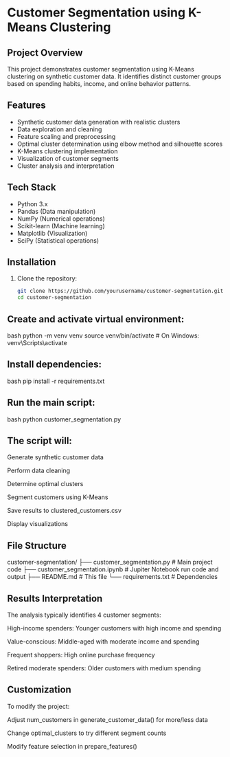# Customer Segmentation using K-Means Clustering

## Project Overview
This project demonstrates customer segmentation using K-Means clustering on synthetic customer data. It identifies distinct customer groups based on spending habits, income, and online behavior patterns.

## Features
- Synthetic customer data generation with realistic clusters
- Data exploration and cleaning
- Feature scaling and preprocessing
- Optimal cluster determination using elbow method and silhouette scores
- K-Means clustering implementation
- Visualization of customer segments
- Cluster analysis and interpretation

## Tech Stack
- Python 3.x
- Pandas (Data manipulation)
- NumPy (Numerical operations)
- Scikit-learn (Machine learning)
- Matplotlib (Visualization)
- SciPy (Statistical operations)

## Installation
1. Clone the repository:
   ```bash
   git clone https://github.com/yourusername/customer-segmentation.git
   cd customer-segmentation
   
## Create and activate virtual environment:

bash
python -m venv venv
source venv/bin/activate  # On Windows: venv\Scripts\activate

## Install dependencies:

bash
pip install -r requirements.txt


## Run the main script:

bash
python customer_segmentation.py

## The script will:

Generate synthetic customer data

Perform data cleaning

Determine optimal clusters

Segment customers using K-Means

Save results to clustered_customers.csv

Display visualizations

## File Structure

customer-segmentation/
├── customer_segmentation.py    # Main project code
├── customer_segmentation.ipynb # Jupiter Notebook run code and output
├── README.md                   # This file
└── requirements.txt            # Dependencies

## Results Interpretation
The analysis typically identifies 4 customer segments:

High-income spenders: Younger customers with high income and spending

Value-conscious: Middle-aged with moderate income and spending

Frequent shoppers: High online purchase frequency

Retired moderate spenders: Older customers with medium spending

## Customization
To modify the project:

Adjust num_customers in generate_customer_data() for more/less data

Change optimal_clusters to try different segment counts

Modify feature selection in prepare_features()


